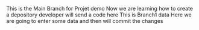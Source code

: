 This is the Main Branch for Projet demo
Now we are learning how to create a depository
developer will send a code here
This is Branch1 data
Here we are going to enter some data
and then will commit the changes
